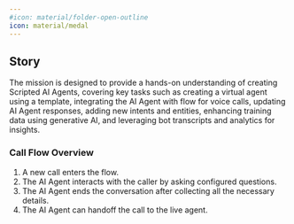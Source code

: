 ```yaml
---
#icon: material/folder-open-outline
icon: material/medal
---
```


## Story

The mission is designed to provide a hands-on understanding of creating Scripted AI Agents, covering key tasks such as creating a virtual agent using a template, integrating the AI Agent with flow for voice calls, updating AI Agent responses, adding new intents and entities, enhancing training data using generative AI, and leveraging bot transcripts and analytics for insights.


### Call Flow Overview

1. A new call enters the flow. </br>
2. The AI Agent interacts with the caller by asking configured questions. </br>
3. The AI Agent ends the conversation after collecting all the necessary details. </br>
4. The AI Agent can handoff the call to the live agent. </br>